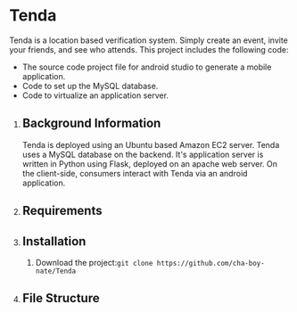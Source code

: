 # Tenda
Tenda is a location based verification system. Simply create an event, invite your friends, and see who attends. This project includes the following code: 
<ul>
 <li>The source code project file for android studio to generate a mobile application.</li>
 <li>Code to set up the MySQL database.</li>
 <li>Code to virtualize an application server.</li>
</ul>
<ol>
 
 <li> 
  <h2>Background Information</h2>
  <p>Tenda is deployed using an Ubuntu based Amazon EC2 server. Tenda uses a MySQL database on the backend. It's application   server is written in Python using Flask, deployed on an apache web server. On the client-side, consumers interact with Tenda via an android application.</p> 
 </li> 
 
 <li>
  <h2>Requirements</h2>
 </li>
 
  <li>
   <h2>Installation</h2>
  <ol>
  <li>
   <p>Download the project:<code>git clone https://github.com/cha-boy-nate/Tenda</code></p>
  </li>
  
  
 
  </ol> 
 </li>
 

  
 <li>
  <h2>File Structure</h2>
 </li>
</ol>
